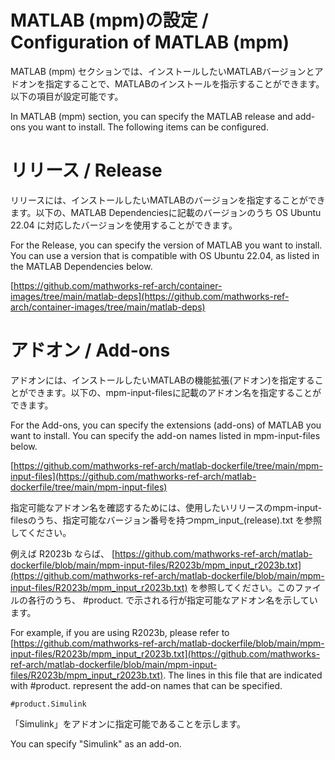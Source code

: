 # MATLAB (mpm)の設定 / Configuration of MATLAB (mpm)

MATLAB (mpm) セクションでは、インストールしたいMATLABバージョンとアドオンを指定することで、MATLABのインストールを指示することができます。以下の項目が設定可能です。

In MATLAB (mpm) section, you can specify the MATLAB release and add-ons you want to install. The following items can be configured.

# リリース / Release

リリースには、インストールしたいMATLABのバージョンを指定することができます。以下の、MATLAB Dependenciesに記載のバージョンのうち OS Ubuntu 22.04 に対応したバージョンを使用することができます。

For the Release, you can specify the version of MATLAB you want to install. You can use a version that is compatible with OS Ubuntu 22.04, as listed in the MATLAB Dependencies below.

[https://github.com/mathworks-ref-arch/container-images/tree/main/matlab-deps](https://github.com/mathworks-ref-arch/container-images/tree/main/matlab-deps)

# アドオン / Add-ons

アドオンには、インストールしたいMATLABの機能拡張(アドオン)を指定することができます。以下の、mpm-input-filesに記載のアドオン名を指定することができます。

For the Add-ons, you can specify the extensions (add-ons) of MATLAB you want to install. You can specify the add-on names listed in mpm-input-files below.

[https://github.com/mathworks-ref-arch/matlab-dockerfile/tree/main/mpm-input-files](https://github.com/mathworks-ref-arch/matlab-dockerfile/tree/main/mpm-input-files)

指定可能なアドオン名を確認するためには、使用したいリリースのmpm-input-filesのうち、指定可能なバージョン番号を持つmpm_input_(release).txt を参照してください。

例えば R2023b ならば、 [https://github.com/mathworks-ref-arch/matlab-dockerfile/blob/main/mpm-input-files/R2023b/mpm_input_r2023b.txt](https://github.com/mathworks-ref-arch/matlab-dockerfile/blob/main/mpm-input-files/R2023b/mpm_input_r2023b.txt) を参照してください。このファイルの各行のうち、 #product. で示される行が指定可能なアドオン名を示しています。

For example, if you are using R2023b, please refer to [https://github.com/mathworks-ref-arch/matlab-dockerfile/blob/main/mpm-input-files/R2023b/mpm_input_r2023b.txt](https://github.com/mathworks-ref-arch/matlab-dockerfile/blob/main/mpm-input-files/R2023b/mpm_input_r2023b.txt). The lines in this file that are indicated with #product. represent the add-on names that can be specified.

```
#product.Simulink
```

「Simulink」をアドオンに指定可能であることを示します。

You can specify "Simulink" as an add-on.
